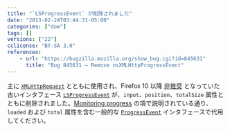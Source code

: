 ```yaml
---
title: "`LSProgressEvent` が削除されました"
date: "2013-02-24T03:44:31-05:00"
categories: ["dom"]
tags: []
versions: ["22"]
cclicense: "BY-SA 3.0"
references:
    - url: "https://bugzilla.mozilla.org/show_bug.cgi?id=845631"
      title: "Bug 845631 – Remove nsXMLHttpProgressEvent"
---
```

主に [`XMLHttpRequest`](https://developer.mozilla.org/ja/docs/Web/API/XMLHttpRequest) とともに使用され、Firefox 10 以降 [非推奨](https://bugzilla.mozilla.org/show_bug.cgi?id=616672) となっていた古いインタフェース [`LSProgressEvent`](http://www.w3.org/TR/DOM-Level-3-LS/load-save.html#LS-LSProgressEvent) が、`input`、`position`、`totalSize` 属性とともに削除されました。[Monitoring progress](https://developer.mozilla.org/ja/docs/Web/API/XMLHttpRequest/Using_XMLHttpRequest#Monitoring_progress) の項で説明されている通り、`loaded` および `total` 属性を含む一般的な [`ProgressEvent`](https://developer.mozilla.org/ja/docs/Web/API/ProgressEvent) インタフェースで代用してください。
